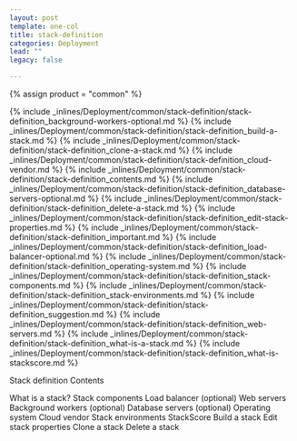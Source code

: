 ```yaml
---
layout: post
template: one-col
title: stack-definition
categories: Deployment
lead: ""
legacy: false

---
```

{% assign product = "common" %}

{% include _inlines/Deployment/common/stack-definition/stack-definition_background-workers-optional.md %}
{% include _inlines/Deployment/common/stack-definition/stack-definition_build-a-stack.md %}
{% include _inlines/Deployment/common/stack-definition/stack-definition_clone-a-stack.md %}
{% include _inlines/Deployment/common/stack-definition/stack-definition_cloud-vendor.md %}
{% include _inlines/Deployment/common/stack-definition/stack-definition_contents.md %}
{% include _inlines/Deployment/common/stack-definition/stack-definition_database-servers-optional.md %}
{% include _inlines/Deployment/common/stack-definition/stack-definition_delete-a-stack.md %}
{% include _inlines/Deployment/common/stack-definition/stack-definition_edit-stack-properties.md %}
{% include _inlines/Deployment/common/stack-definition/stack-definition_important.md %}
{% include _inlines/Deployment/common/stack-definition/stack-definition_load-balancer-optional.md %}
{% include _inlines/Deployment/common/stack-definition/stack-definition_operating-system.md %}
{% include _inlines/Deployment/common/stack-definition/stack-definition_stack-components.md %}
{% include _inlines/Deployment/common/stack-definition/stack-definition_stack-environments.md %}
{% include _inlines/Deployment/common/stack-definition/stack-definition_suggestion.md %}
{% include _inlines/Deployment/common/stack-definition/stack-definition_web-servers.md %}
{% include _inlines/Deployment/common/stack-definition/stack-definition_what-is-a-stack.md %}
{% include _inlines/Deployment/common/stack-definition/stack-definition_what-is-stackscore.md %}



Stack definition
Contents

What is a stack?
Stack components
Load balancer (optional)
Web servers
Background workers (optional)
Database servers (optional)
Operating system
Cloud vendor
Stack environments
StackScore
Build a stack
Edit stack properties
Clone a stack
Delete a stack
